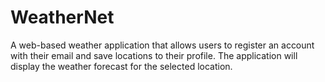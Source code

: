 # WeatherNet
A web-based weather application that allows users to register an account with their email and save locations to their profile. The application will display the weather forecast for the selected location.
